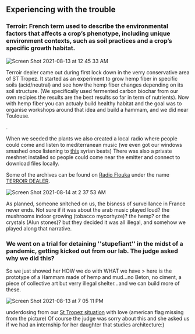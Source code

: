 ## Experiencing with the trouble

### Terroir: French term used to describe the environmental factors that affects a crop’s phenotype, including unique environment contexts, such as soil practices and a crop’s specific growth habitat.

![Screen Shot 2021-08-13 at 12 45 33 AM](https://user-images.githubusercontent.com/86488172/129279473-6bce4d64-2bde-4c6a-a0c9-1f60db3651fe.png)

Terroir dealer came out during first lock down in the verry conservative area of ST Tropez. It started as an experiment to grow hemp fiber in specific soils (acid/neutral) and see how the hemp fiber changes depending on its soil structure. (We specifically used fermented carbon biochar from our own recipies the results are the best results so far in term of nutrients). Now with hemp fiber you can actualy build healthy habitat and the goal was to organise workshops around that idea and build a hammam, and we did near Toulouse.

.



When we seeded the plants we also created a local radio where people could come and listen to mediterranean music (we even got our windows smashed once listening to [this](https://youtu.be/83oWy-iWzAM) syrian beats) There was also a private meshnet installed so people could come near the emitter and connect to download files locally.

Some of the archives can be found on [Radio Flouka](https://scenearabia.com/Noise/online-arab-underground-stations-reviving-radio-culture-in-the-middle-east) under the name [TERROIR DEALER](https://soundcloud.com/search?q=terroir%20dealer).


![Screen Shot 2021-08-14 at 2 37 53 AM](https://user-images.githubusercontent.com/86488172/129429349-83e00ea0-6138-4b52-b487-b96b82faea21.png)



As planned, someone snitched on us, the bisness of surveillance in France never ends. Not sure if it was about the arab music played loud? the mushrooms indoor growing (tobacco mycorhyze)? the hemp? or the crystals (Alun stones)? but they decided it was all illegal, and somehow we played along that narrative.


### We went on a trial for detaining ''stupefiant'' in the midst of a pandemic, getting kicked out from our lab. The judge asked why we did this?

So we just showed her HOW we do with WHAT we have > here is the prototype of a Hammam made of hemp and mud...no Beton, no ciment, a piece of collective art but verry illegal shelter...and we can build more of these.

![Screen Shot 2021-08-13 at 7 05 11 PM](https://user-images.githubusercontent.com/86488172/129427883-993ef332-cc42-4874-abcd-f526eca6d9dc.png)


underdosing from our [St Tropez situation](https://www.youtube.com/watch?v=AwD7FTk4Aos) with love (american flag missing from the picture) Of course the judge was sorry about this and she asked us if we had an internship for her daughter that studies architecture:)






